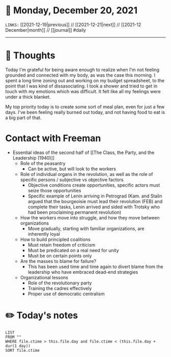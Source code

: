 # 📅 Monday, December 20, 2021
`LINKS:` [[2021-12-19|previous]] // [[2021-12-21|next]] // [[2021-12 December|month]] // [[journal]] 
#daily

---
# 💭 Thoughts
Today I'm grateful for being aware enough to realize when I'm not feeling grounded and connected with my body, as was the case this morning. I spent a long time zoning out and working on my budget spreadsheet, to the point that I was kind of dissasociating. I took a shower and tried to get in touch with my emotions which was difficult. It felt like all my feelings were under a thick blanket. 

My top priority today is to create some sort of meal plan, even for just a few days. I've been feeling really burned out today, and not having food to eat is a big part of that. 

# Contact with Freeman
- Essential ideas of the second half of [[The Class, the Party, and the Leadership (1940)]]
	- Role of the peasantry
		- Can be active, but will look to the workers
	- Role of individual organs in the revolution, as well as the role of specific persons / subjective vs objective factors
		- Objective conditions create opportunities, specific actors must seize those opportunities
		- Specific example of Lenin arriving in Petrograd (Kam. and Stalin argued that the bourgeoisie must lead their revolution (FEB) and complete their tasks, Lenin arrived and sided with Trotsky who had been proclaiming permanent revolution)
	- How the workers move into struggle, and how they move between organizations
		- Move gradually, starting with familiar organizations, are inherently loyal
	- How to build principled coalitions 
		- Must retain freedom of criticism
		- Must be predicated on a real need for unity
		- Must be on certain points only
	- Are the masses to blame for failure?
		- This has been used time and time again to divert blame from the leadership who have embraced dead-end strategies
	- Organizational lessons
		- Role of the revolutionary party
		- Training the cadres effectively
		- Proper use of democratic centralism

# ✏️ Today's notes
```dataview
LIST 
FROM ""
WHERE file.ctime > this.file.day and file.ctime < (this.file.day + dur(1 day))
SORT file.ctime
```
